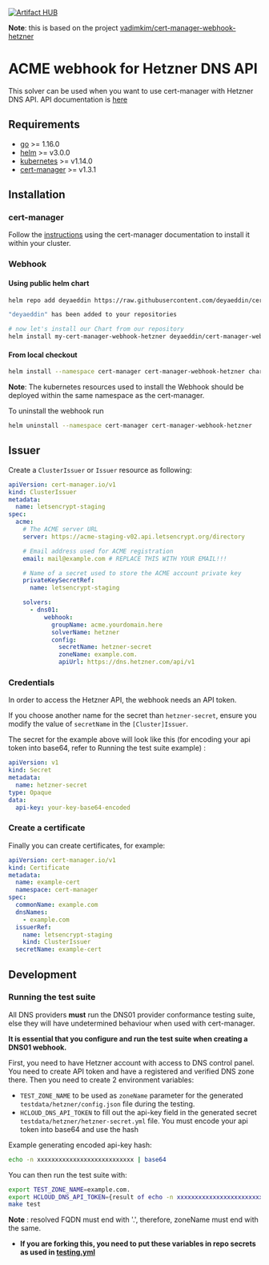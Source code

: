 
[![Artifact HUB](https://img.shields.io/endpoint?url=https://artifacthub.io/badge/repository/cert-manager-webhook-hetzner)](https://artifacthub.io/packages/search?repo=cert-manager-webhook-hetzner)


**Note**: this is based on the project [vadimkim/cert-manager-webhook-hetzner](https://github.com/vadimkim/cert-manager-webhook-hetzner)

# ACME webhook for Hetzner DNS API

This solver can be used when you want to use cert-manager with Hetzner DNS API. API documentation is [here](https://dns.hetzner.com/api-docs)

## Requirements
-   [go](https://golang.org/) >= 1.16.0
-   [helm](https://helm.sh/) >= v3.0.0
-   [kubernetes](https://kubernetes.io/) >= v1.14.0
-   [cert-manager](https://cert-manager.io/) >= v1.3.1

## Installation

### cert-manager

Follow the [instructions](https://cert-manager.io/docs/installation/) using the cert-manager documentation to install it within your cluster.

### Webhook

#### Using public helm chart
```bash
helm repo add deyaeddin https://raw.githubusercontent.com/deyaeddin/cert-manager-webhook-hetzner/helmrepo/

"deyaeddin" has been added to your repositories

# now let's install our Chart from our repository
helm install my-cert-manager-webhook-hetzner deyaeddin/cert-manager-webhook-hetzner --version 0.1.x

```

#### From local checkout

```bash
helm install --namespace cert-manager cert-manager-webhook-hetzner chart/cert-manager-webhook-hetzner
```
**Note**: The kubernetes resources used to install the Webhook should be deployed within the same namespace as the cert-manager.

To uninstall the webhook run
```bash
helm uninstall --namespace cert-manager cert-manager-webhook-hetzner
```

## Issuer

Create a `ClusterIssuer` or `Issuer` resource as following:
```yaml
apiVersion: cert-manager.io/v1
kind: ClusterIssuer
metadata:
  name: letsencrypt-staging
spec:
  acme:
    # The ACME server URL
    server: https://acme-staging-v02.api.letsencrypt.org/directory

    # Email address used for ACME registration
    email: mail@example.com # REPLACE THIS WITH YOUR EMAIL!!!

    # Name of a secret used to store the ACME account private key
    privateKeySecretRef:
      name: letsencrypt-staging

    solvers:
      - dns01:
          webhook:
            groupName: acme.yourdomain.here
            solverName: hetzner
            config:
              secretName: hetzner-secret
              zoneName: example.com.
              apiUrl: https://dns.hetzner.com/api/v1
```

### Credentials
In order to access the Hetzner API, the webhook needs an API token.

If you choose another name for the secret than `hetzner-secret`, ensure you modify the value of `secretName` in the `[Cluster]Issuer`.

The secret for the example above will look like this (for encoding your api token into base64, refer to Running the test suite example) :
```yaml
apiVersion: v1
kind: Secret
metadata:
  name: hetzner-secret
type: Opaque
data:
  api-key: your-key-base64-encoded
```

### Create a certificate

Finally you can create certificates, for example:

```yaml
apiVersion: cert-manager.io/v1
kind: Certificate
metadata:
  name: example-cert
  namespace: cert-manager
spec:
  commonName: example.com
  dnsNames:
    - example.com
  issuerRef:
    name: letsencrypt-staging
    kind: ClusterIssuer
  secretName: example-cert
```

## Development

### Running the test suite

All DNS providers **must** run the DNS01 provider conformance testing suite,
else they will have undetermined behaviour when used with cert-manager.

**It is essential that you configure and run the test suite when creating a
DNS01 webhook.**

First, you need to have Hetzner account with access to DNS control panel. You need to create API token and have a registered and verified DNS zone there.
Then you need to create 2 environment variables:

 - `TEST_ZONE_NAME` to be used as `zoneName` parameter for the generated `testdata/hetzner/config.json` file during the testing.
 - `HCLOUD_DNS_API_TOKEN` to fill out the api-key field in the generated secret `testdata/hetzner/hetzner-secret.yml` file. You must encode your api token into base64 and use the hash 

Example generating encoded api-key hash:
```bash
echo -n xxxxxxxxxxxxxxxxxxxxxxxxxxx | base64
```

You can then run the test suite with:

```bash
export TEST_ZONE_NAME=example.com.
export HCLOUD_DNS_API_TOKEN={result of echo -n xxxxxxxxxxxxxxxxxxxxxxxxxxx | base64}
make test
```

**Note** : resolved FQDN must end with '.', therefore, zoneName must end with the same.

* **If you are forking this, you need to put these variables in repo secrets as used in [testing.yml](https://github.com/deyaeddin/cert-manager-webhook-hetzner/blob/6b1264fc49adad427901a8177f26789be626d352/.github/workflows/testing.yml#L18)** 